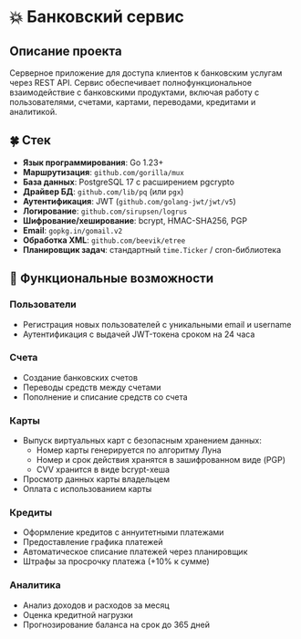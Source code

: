 # 💥 Банковский сервис

## Описание проекта

Серверное приложение для доступа клиентов к банковским услугам через REST API. Сервис обеспечивает полнофункциональное взаимодействие с банковскими продуктами, включая работу с пользователями, счетами, картами, переводами, кредитами и аналитикой.

## 🍀 Cтек

- **Язык программирования**: Go 1.23+
- **Маршрутизация**: `github.com/gorilla/mux`
- **База данных**: PostgreSQL 17 с расширением pgcrypto
- **Драйвер БД**: `github.com/lib/pq` (или `pgx`)
- **Аутентификация**: JWT (`github.com/golang-jwt/jwt/v5`)
- **Логирование**: `github.com/sirupsen/logrus`
- **Шифрование/хеширование**: bcrypt, HMAC-SHA256, PGP
- **Email**: `gopkg.in/gomail.v2`
- **Обработка XML**: `github.com/beevik/etree`
- **Планировщик задач**: стандартный `time.Ticker` / cron-библиотека

## 💬 Функциональные возможности

### Пользователи
- Регистрация новых пользователей с уникальными email и username
- Аутентификация с выдачей JWT-токена сроком на 24 часа

### Счета
- Создание банковских счетов
- Переводы средств между счетами
- Пополнение и списание средств со счета

### Карты
- Выпуск виртуальных карт с безопасным хранением данных:
  - Номер карты генерируется по алгоритму Луна
  - Номер и срок действия хранятся в зашифрованном виде (PGP)
  - CVV хранится в виде bcrypt-хеша
- Просмотр данных карты владельцем
- Оплата с использованием карты

### Кредиты
- Оформление кредитов с аннуитетными платежами
- Предоставление графика платежей
- Автоматическое списание платежей через планировщик
- Штрафы за просрочку платежа (+10% к сумме)

### Аналитика
- Анализ доходов и расходов за месяц
- Оценка кредитной нагрузки
- Прогнозирование баланса на срок до 365 дней

